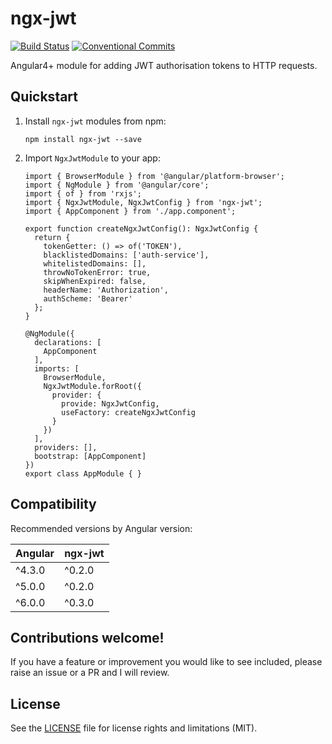 # ngx-jwt

[![Build Status](https://travis-ci.org/rars/ngx-jwt.svg?branch=master)](https://travis-ci.org/rars/ngx-jwt)
[![Conventional Commits](https://img.shields.io/badge/Conventional%20Commits-1.0.0-yellow.svg)](https://conventionalcommits.org)

Angular4+ module for adding JWT authorisation tokens to HTTP requests.

## Quickstart

1. Install `ngx-jwt` modules from npm:
    ```
    npm install ngx-jwt --save
    ```
2. Import `NgxJwtModule` to your app:
    ```
    import { BrowserModule } from '@angular/platform-browser';
    import { NgModule } from '@angular/core';
    import { of } from 'rxjs';
    import { NgxJwtModule, NgxJwtConfig } from 'ngx-jwt';
    import { AppComponent } from './app.component';

    export function createNgxJwtConfig(): NgxJwtConfig {
      return {
        tokenGetter: () => of('TOKEN'),
        blacklistedDomains: ['auth-service'],
        whitelistedDomains: [],
        throwNoTokenError: true,
        skipWhenExpired: false,
        headerName: 'Authorization',
        authScheme: 'Bearer'
      };
    }

    @NgModule({
      declarations: [
        AppComponent
      ],
      imports: [
        BrowserModule,
        NgxJwtModule.forRoot({
          provider: {
            provide: NgxJwtConfig,
            useFactory: createNgxJwtConfig
          }
        })
      ],
      providers: [],
      bootstrap: [AppComponent]
    })
    export class AppModule { }
    ```

## Compatibility

Recommended versions by Angular version:

| Angular | ngx-jwt |
| ------- | ------- |
| ^4.3.0  | ^0.2.0  |
| ^5.0.0  | ^0.2.0  |
| ^6.0.0  | ^0.3.0  |

## Contributions welcome!
If you have a feature or improvement you would like to see included, please raise an issue or a PR and I will review.

## License

See the [LICENSE](LICENSE.md) file for license rights and limitations (MIT).
